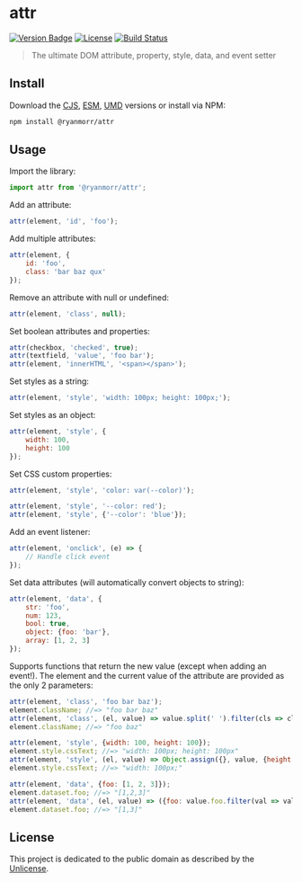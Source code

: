 # attr

[![Version Badge][version-image]][project-url]
[![License][license-image]][license-url]
[![Build Status][build-image]][build-url]

> The ultimate DOM attribute, property, style, data, and event setter

## Install

Download the [CJS](https://github.com/ryanmorr/attr/raw/master/dist/cjs/attr.js), [ESM](https://github.com/ryanmorr/attr/raw/master/dist/esm/attr.js), [UMD](https://github.com/ryanmorr/attr/raw/master/dist/umd/attr.js) versions or install via NPM:

``` sh
npm install @ryanmorr/attr
```

## Usage

Import the library:

``` javascript
import attr from '@ryanmorr/attr';
```

Add an attribute:

``` javascript
attr(element, 'id', 'foo');
```

Add multiple attributes:

``` javascript
attr(element, {
    id: 'foo',
    class: 'bar baz qux'
});
```

Remove an attribute with null or undefined:

``` javascript
attr(element, 'class', null);
```

Set boolean attributes and properties:

``` javascript
attr(checkbox, 'checked', true);
attr(textfield, 'value', 'foo bar');
attr(element, 'innerHTML', '<span></span>');
```

Set styles as a string:

``` javascript
attr(element, 'style', 'width: 100px; height: 100px;');
```

Set styles as an object:

``` javascript
attr(element, 'style', {
    width: 100,
    height: 100
});
```

Set CSS custom properties:

``` javascript
attr(element, 'style', 'color: var(--color)');

attr(element, 'style', '--color: red');
attr(element, 'style', {'--color': 'blue'});
```

Add an event listener:

``` javascript
attr(element, 'onclick', (e) => {
    // Handle click event
});
```

Set data attributes (will automatically convert objects to string):

``` javascript
attr(element, 'data', {
    str: 'foo',
    num: 123,
    bool: true,
    object: {foo: 'bar'},
    array: [1, 2, 3]
});
```

Supports functions that return the new value (except when adding an event!). The element and the current value of the attribute are provided as the only 2 parameters:

``` javascript
attr(element, 'class', 'foo bar baz');
element.className; //=> "foo bar baz"
attr(element, 'class', (el, value) => value.split(' ').filter(cls => cls !== 'bar'));
element.className; //=> "foo baz"

attr(element, 'style', {width: 100, height: 100});
element.style.cssText; //=> "width: 100px; height: 100px"
attr(element, 'style', (el, value) => Object.assign({}, value, {height: null}));
element.style.cssText; //=> "width: 100px;"

attr(element, 'data', {foo: [1, 2, 3]});
element.dataset.foo; //=> "[1,2,3]"
attr(element, 'data', (el, value) => ({foo: value.foo.filter(val => val !== 2)}));
element.dataset.foo; //=> "[1,3]"
```

## License

This project is dedicated to the public domain as described by the [Unlicense](http://unlicense.org/).

[project-url]: https://github.com/ryanmorr/attr
[version-image]: https://img.shields.io/github/package-json/v/ryanmorr/attr?color=blue&style=flat-square
[build-url]: https://github.com/ryanmorr/attr/actions
[build-image]: https://img.shields.io/github/actions/workflow/status/ryanmorr/attr/node.js.yml?style=flat-square
[license-image]: https://img.shields.io/github/license/ryanmorr/attr?color=blue&style=flat-square
[license-url]: UNLICENSE